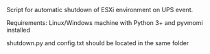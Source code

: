 Script for automatic shutdown of ESXi environment on UPS event.



Requirements:
Linux/Windows machine with Python 3+ and pyvmomi installed

shutdown.py and config.txt should be located in the same folder